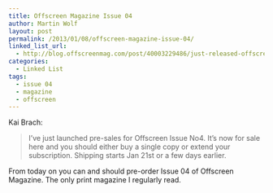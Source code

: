 ```yaml
---
title: Offscreen Magazine Issue 04
author: Martin Wolf
layout: post
permalink: /2013/01/08/offscreen-magazine-issue-04/
linked_list_url:
  - http://blog.offscreenmag.com/post/40003229486/just-released-offscreen-issue-no4
categories:
  - Linked List
tags:
  - issue 04
  - magazine
  - offscreen
---
```

<p class="linked-list-quote-author">
  Kai Brach:
</p>

> I’ve just launched pre-sales for Offscreen Issue No4. It’s now for sale here and you should either buy a single copy or extend your subscription. Shipping starts Jan 21st or a few days earlier.

From today on you can and should pre-order Issue 04 of Offscreen Magazine. The only print magazine I regularly read.